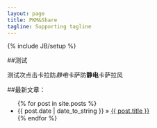 ```yaml
---
layout: page
title: PKM&Share
tagline: Supporting tagline
---
```

{% include JB/setup %}

##测试

测试次点击卡拉防*静电*卡萨防**静电**卡萨拉风
 	
##最新文章： 	

<ul class="posts">
{% for post in site.posts %}
<li><span>{{ post.date | date_to_string }}</span> &raquo; <a href="{{ BASE_PATH }}{{ post.url }}">{{ post.title }}</a></li>
{% endfor %}
</ul>
